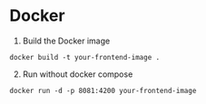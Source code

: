 # Docker
1. Build the Docker image
```shell
docker build -t your-frontend-image . 
```
2. Run without docker compose
```shell
docker run -d -p 8081:4200 your-frontend-image
```